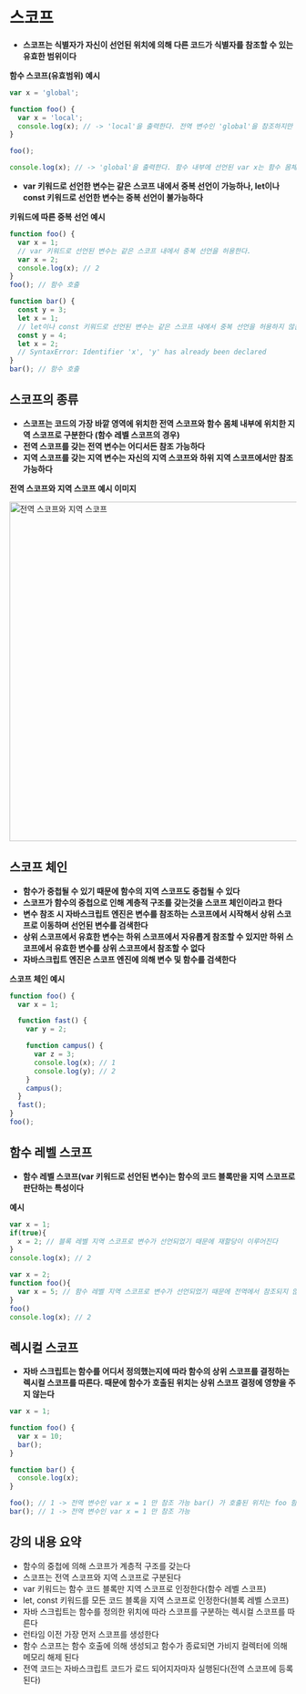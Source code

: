 # 스코프

- **스코프는 식별자가 자신이 선언된 위치에 의해 다른 코드가 식별자를 참조할 수 있는 유효한 범위이다**

**함수 스코프(유효범위) 예시**

```js
var x = 'global';

function foo() {
  var x = 'local';
  console.log(x); // -> 'local'을 출력한다. 전역 변수인 'global'을 참조하지만 함수 몸체 내부에서 'local'이 재선언 되었기 때문
}

foo();

console.log(x); // -> 'global'을 출력한다. 함수 내부에 선언된 var x는 함수 몸체 내에서만 참조할 수 있기 때문
```

- **var 키워드로 선언한 변수는 같은 스코프 내에서 중복 선언이 가능하나, let이나 const 키워드로 선언한 변수는 중복 선언이 불가능하다**

**키워드에 따른 중복 선언 예시**

```js
function foo() {
  var x = 1;
  // var 키워드로 선언된 변수는 같은 스코프 내에서 중복 선언을 허용한다.
  var x = 2;
  console.log(x); // 2
}
foo(); // 함수 호출

function bar() {
  const y = 3;
  let x = 1;
  // let이나 const 키워드로 선언된 변수는 같은 스코프 내에서 중복 선언을 허용하지 않는다.
  const y = 4;
  let x = 2; 
  // SyntaxError: Identifier 'x', 'y' has already been declared
}
bar(); // 함수 호출
```

## 스코프의 종류

- **스코프는 코드의 가장 바깥 영역에 위치한 전역 스코프와 함수 몸체 내부에 위치한 지역 스코프로 구분한다 (함수 레벨 스코프의 경우)**
- **전역 스코프를 갖는 전역 변수는 어디서든 참조 가능하다**
- **지역 스코프를 갖는 지역 변수는 자신의 지역 스코프와 하위 지역 스코프에서만 참조 가능하다**

**전역 스코프와 지역 스코프 예시 이미지**

<img width="596" alt="전역 스코프와 지역 스코프" src="https://user-images.githubusercontent.com/67866773/91412601-fa3f4900-e884-11ea-8946-16f263e746c3.png">

## 스코프 체인

- **함수가 중첩될 수 있기 때문에 함수의 지역 스코프도 중첩될 수 있다**
- **스코프가 함수의 중첩으로 인해 계층적 구조를 갖는것을 스코프 체인이라고 한다**
- **변수 참조 시 자바스크립트 엔진은 변수를 참조하는 스코프에서 시작해서 상위 스코프로 이동하며 선언된 변수를 검색한다**
- **상위 스코프에서 유효한 변수는 하위 스코프에서 자유롭게 참조할 수 있지만 하위 스코프에서 유효한 변수를 상위 스코프에서 참조할 수 없다**
- **자바스크립트 엔진은 스코프 엔진에 의해 변수 및 함수를 검색한다**

**스코프 체인 예시**

```js
function foo() {
  var x = 1;

  function fast() {
    var y = 2;

    function campus() {
      var z = 3;
      console.log(x); // 1 
      console.log(y); // 2
    }
    campus();
  }
  fast();
}
foo();
```

## 함수 레벨 스코프

- **함수 레벨 스코프(var 키워드로 선언된 변수)는 함수의 코드 블록만을 지역 스코프로 판단하는 특성이다**

**예시**

```js
var x = 1;
if(true){
  x = 2; // 블록 레벨 지역 스코프로 변수가 선언되었기 때문에 재할당이 이루어진다
}
console.log(x); // 2

var x = 2;
function foo(){
  var x = 5; // 함수 레벨 지역 스코프로 변수가 선언되었기 때문에 전역에서 참조되지 않는다
}
foo()
console.log(x); // 2
```

## 렉시컬 스코프

- **자바 스크립트는 함수를 어디서 정의했는지에 따라 함수의 상위 스코프를 결정하는 렉시컬 스코프를 따른다. 때문에 함수가 호출된 위치는 상위 스코프 결정에 영향을 주지 않는다**

```js
var x = 1;

function foo() {
  var x = 10;
  bar();
}

function bar() {
  console.log(x);
}

foo(); // 1 -> 전역 변수인 var x = 1 만 참조 가능 bar() 가 호출된 위치는 foo 함수 내부이지만 정의된 위치는 전역이기 때문에 var x = 10 을 참조할 수 없다
bar(); // 1 -> 전역 변수인 var x = 1 만 참조 가능 
```

## 강의 내용 요약

- 함수의 중첩에 의해 스코프가 계층적 구조를 갖는다
- 스코프는 전역 스코프와 지역 스코프로 구분된다
- var 키워드는 함수 코드 블록만 지역 스코프로 인정한다(함수 레벨 스코프)
- let, const 키워드를 모든 코드 블록을 지역 스코프로 인정한다(블록 레벨 스코프)
- 자바 스크립트는 함수를 정의한 위치에 따라 스코프를 구분하는 렉시컬 스코프를 따른다
- 런타임 이전 가장 먼저 스코프를 생성한다
- 함수 스코프는 함수 호출에 의해 생성되고 함수가 종료되면 가비지 컬렉터에 의해 메모리 해제 된다
- 전역 코드는 자바스크립트 코드가 로드 되어지자마자 실행된다(전역 스코프에 등록된다)


